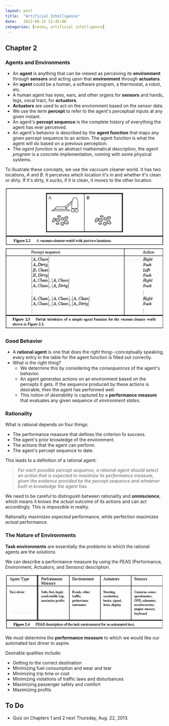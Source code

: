 ```yaml
---
layout: post
title:  "Artificial Intelligence"
date:   2013-08-15 12:45:00
categories: [notes, artificial intelligence]
---
```


## Chapter 2

### Agents and Environments

* An __agent__ is anything that can be viewed as perceiving its __environment__ through __sensors__ and acting upon that __environment__ through __actuators__.
* An __agent__ could be a human, a software program, a thermostat, a robot, etc.
* A human agent has eyes, ears, and other organs for __sensors__ and hands, legs, vocal tract, for __actuators__.
* __Actuators__ are used to act on the environment based on the sensor data.
* We use the term __percept__ to refer to the agent's perceptual inputs at any given instant.
* An agent's __percept sequence__ is the complete history of everything the agent has ever perceived.
* An agent's behavior is described by the __agent function__ that maps any given percept sequence to an action. The agent function is what the agent will do based on a previous perception.
* The _agent function_ is an abstract mathematical description, the _agent program_ is a concrete implementation, running with some physical systems.

To illustrate these concepts, we use the vaccuum cleaner world. It has two locations, _A_ and _B_. It perceives which location it's in and whether it's clean or dirty. If it's dirty, it _sucks_, if it is clean, it _moves_ to the other location.

<p align="center">
  <img src="/img/ai-3.png">
</p>

### Good Behavior

* A __rational agent__ is one that does the right thing--conceptually speaking, every entry in the table for the agent function is filled out correctly.
* What is the right thing?
  * We determine this by considering the _consequences_ of the agent's behavior.
  * An agent generates actions on an environment based on the percepts it gets. If the sequence produced by these actions is desirable, then the agent has performed well.
  * This notion of _desirability_ is captured by a __performance measure__ that evaluates any given sequence of _environment states_.

### Rationality

What is rational depends on four things: 
* The performance measure that defines the criterion fo success.
* The agent's prior knowledge of the environment.
* The actions that the agent can perform.
* The agent's percept sequence to date.

This leads to a definition of a rational agent:
> _For each possible percept sequence, a rational agent should select an action that is expected to maximize its performance measure, given the evidence provided by the percept sequence and whatever built-in knowledge the agent has._

We need to be careful to distinguish between rationality and __omniscience__, which means it knows the _actual_ outcome of its actions and can act accordingly. This is impossible in reality.

Rationality maximizes _expected_ performance, while perfection maximizes _actual_ performance.

### The Nature of Environments

__Task environments__ are essentially the _problems_ to which the rational agents are the _solutions_.

We can describe a performance measure by using the PEAS (Performance, Environment, Actuators, and Sensors) description.

<p align="center">
  <img src="/img/ai-4.png">
</p>

We must determine the __performance measure__ to which we would like our automated taxi driver to aspire.

Desirable qualities include:

* Getting to the correct destination
* Minimizing fuel consumption and wear and tear
* Minimizing trip time or cost
* Minimizing violations of traffic laws and disturbances
* Maximizing passenger safety and comfort
* Maximizing profits

## To Do

* Quiz on Chapters 1 and 2 next Thursday, Aug. 22, 2013.